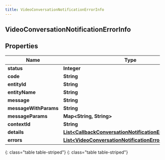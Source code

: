 ```yaml
---
title: VideoConversationNotificationErrorInfo
---
```

## VideoConversationNotificationErrorInfo


## Properties

| Name | Type | Description | Notes |
| ------------ | ------------- | ------------- | ------------- |
| **status** | **Integer** |  |  [optional] |
| **code** | **String** |  |  [optional] |
| **entityId** | **String** |  |  [optional] |
| **entityName** | **String** |  |  [optional] |
| **message** | **String** |  |  [optional] |
| **messageWithParams** | **String** |  |  [optional] |
| **messageParams** | **Map&lt;String, String&gt;** |  |  [optional] |
| **contextId** | **String** |  |  [optional] |
| **details** | [**List&lt;CallbackConversationNotificationErrorInfoDetails&gt;**](CallbackConversationNotificationErrorInfoDetails.html) |  |  [optional] |
| **errors** | [**List&lt;VideoConversationNotificationErrorBody&gt;**](VideoConversationNotificationErrorBody.html) |  |  [optional] |
{: class="table table-striped"}
{: class="table table-striped"}


